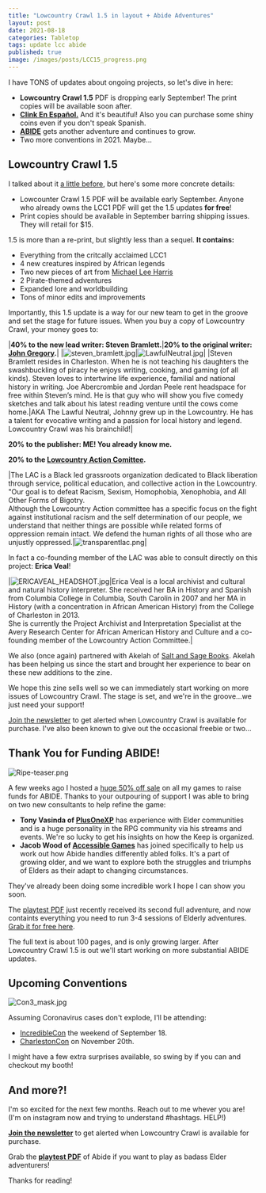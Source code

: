 ```yaml
---
title: "Lowcountry Crawl 1.5 in layout + Abide Adventures"
layout: post
date: 2021-08-18
categories: Tabletop
tags: update lcc abide
published: true
image: /images/posts/LCC15_progress.png
---
```


I have TONS of updates about ongoing projects, so let's dive in here:

- **Lowcountry Crawl 1.5** PDF is dropping early September! The print copies will be available soon after.
- [**Clink En Español.**](/david/2021/07/clinkenespanol) And it's beautiful! Also you can purchase some shiny coins even if you don't speak Spanish.
- [**ABIDE**](/abide) gets another adventure and continues to grow. 
- Two more conventions in 2021. Maybe...

## Lowcountry Crawl 1.5

I talked about it [a little before](/david/2021/06/lccreturnsripe), but here's some more concrete details:

 - Lowcounter Crawl 1.5 PDF will be available early September. Anyone who already owns the LCC1 PDF will get the 1.5 updates **for free**!
 - Print copies should be available in September barring shipping issues. They will retail for $15.

1.5 is more than a re-print, but slightly less than a sequel. **It contains:**

 - Everything from the critcally acclaimed LCC1
 - 4 new creatures inspired by African legends
 - Two new pieces of art from [Michael Lee Harris](https://michaelleeharris.carbonmade.com/)
 - 2 Pirate-themed adventures
 - Expanded lore and worldbuilding
 - Tons of minor edits and improvements

Importantly, this 1.5 update is a way for our new team to get in the groove and set the stage for future issues. When you buy a copy of Lowcountry Crawl, your money goes to:

|**40% to the new lead writer: Steven Bramlett.**|**20% to the original writer: [John Gregory](https://www.unlawful.games/).**|
|![steven_bramlett.jpg](/images/posts/steven_bramlett.jpg)|![LawfulNeutral.jpg](/images/posts/LawfulNeutral.jpg)|
|Steven Bramlett resides in Charleston. When he is not teaching his daughters the swashbuckling of piracy he enjoys writing, cooking, and gaming (of all kinds). Steven loves to intertwine life experience, familial and national history in writing. Joe Abercrombie and Jordan Peele rent headspace for free within Steven’s mind. He is that guy who will show you five comedy sketches and talk about his latest reading venture until the cows come home.|AKA The Lawful Neutral, Johnny grew up in the Lowcountry. He has a talent for evocative writing and a passion for local history and legend. Lowcountry Crawl was his brainchild!|

**20% to the publisher: ME! You already know me.**

**20% to the [Lowcountry Action Comittee](https://www.lctakesaction.com/).**

|The LAC is a Black led grassroots organization dedicated to Black liberation through service, political education, and collective action in the Lowcountry.<br/>"Our goal is to defeat Racism, Sexism, Homophobia, Xenophobia, and All Other Forms of Bigotry.<br/>Although the Lowcountry Action committee has a specific focus on the fight against institutional racism and the self determination of our people, we understand that neither things are possible while related forms of oppression remain intact. We defend the human rights of all those who are unjustly oppressed.|![transparentlac.png](/images/posts/transparentlac.png)|

In fact a co-founding member of the LAC was able to consult directly on this project: **Erica Veal**!

|![ERICAVEAL_HEADSHOT.jpg](/images/posts/ERICAVEAL_HEADSHOT.jpg)|Erica Veal is a local archivist and cultural and natural history interpreter. She received her BA in History and Spanish from Columbia College in Columbia, South Carolin in 2007 and her MA in History (with a concentration in African American History) from the College of Charleston in 2013.<br/>She is currently the Project Archivist and Interpretation Specialist at the Avery Research Center for African American History and Culture and a co-founding member of the Lowcountry Action Committee.|

We also (once again) partnered with Akelah of [Salt and Sage Books](https://www.saltandsagebooks.com/). Akelah has been helping us since the start and brought her experience to bear on these new additions to the zine.

We hope this zine sells well so we can immediately start working on more issues of Lowcountry Crawl. The stage is set, and we're in the groove...we just need your support!

[Join the newsletter](https://tinyletter.com/davidschirduan/subscribe) to get alerted when Lowcountry Crawl is available for purchase. I've also been known to give out the occasional freebie or two...

## Thank You for Funding ABIDE!

![Ripe-teaser.png](/images/Ripe-teaser.png)

A few weeks ago I hosted a [huge 50% off sale](/david/2021/07/halfsale) on all my games to raise funds for ABIDE. Thanks to your outpouring of support I was able to bring on two new consultants to help refine the game:

 - **Tony Vasinda of [PlusOneXP](https://plusoneexp.com/)** has experience with Elder communities and is a huge personality in the RPG community via his streams and events. We're so lucky to get his insights on how the Keep is organized.
 - **Jacob Wood of [Accessible Games](http://www.accessiblegames.biz/)** has joined specifically to help us work out how Abide handles differently abled folks. It's a part of growing older, and we want to explore both the struggles and triumphs of Elders as their adapt to changing circumstances.

They've already been doing some incredible work I hope I can show you soon.

The [playtest PDF](/abide) just recently received its second full adventure, and now containts everything you need to run 3-4 sessions of Elderly adventures. [Grab it for free here](/abide).

The full text is about 100 pages, and is only growing larger. After Lowcountry Crawl 1.5 is out we'll start working on more substantial ABIDE updates.

## Upcoming Conventions

![Con3_mask.jpg](/images/posts/Con3_mask.jpg)


Assuming Coronavirus cases don't explode, I'll be attending: 

 - [IncredibleCon](http://www.incrediblecon.com/) the weekend of September 18.
 - [CharlestonCon](http://www.charlestoncon.com/) on November 20th.

I might have a few extra surprises available, so swing by if you can and checkout my booth!

## And more?!

I'm so excited for the next few months. Reach out to me whever you are! (I'm on instagram now and trying to understand #hashtags. HELP!)

[**Join the newsletter**](https://tinyletter.com/davidschirduan/subscribe) to get alerted when Lowcountry Crawl is available for purchase. 

Grab the [**playtest PDF**](/abide) of Abide if you want to play as badass Elder adventurers!

Thanks for reading!